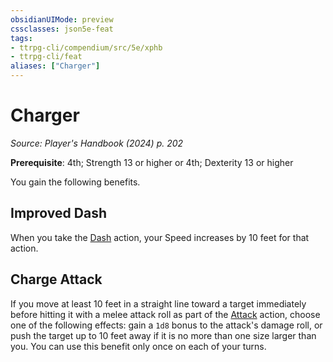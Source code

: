 ```yaml
---
obsidianUIMode: preview
cssclasses: json5e-feat
tags:
- ttrpg-cli/compendium/src/5e/xphb
- ttrpg-cli/feat
aliases: ["Charger"]
---
```

# Charger
*Source: Player's Handbook (2024) p. 202*  

**Prerequisite**: 4th; Strength 13 or higher or 4th; Dexterity 13 or higher

You gain the following benefits.

## Improved Dash

When you take the [Dash](3-Mechanics/CLI/rules/actions.md#Dash) action, your Speed increases by 10 feet for that action.

## Charge Attack

If you move at least 10 feet in a straight line toward a target immediately before hitting it with a melee attack roll as part of the [Attack](3-Mechanics/CLI/rules/actions.md#Attack) action, choose one of the following effects: gain a `1d8` bonus to the attack's damage roll, or push the target up to 10 feet away if it is no more than one size larger than you. You can use this benefit only once on each of your turns.